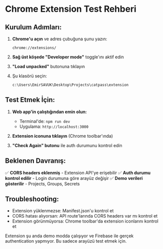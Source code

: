# Chrome Extension Test Rehberi

## Kurulum Adımları:

1. **Chrome'u açın** ve adres çubuğuna şunu yazın:
   ```
   chrome://extensions/
   ```

2. **Sağ üst köşede "Developer mode"** toggle'ını aktif edin

3. **"Load unpacked"** butonuna tıklayın

4. Şu klasörü seçin:
   ```
   c:\Users\EmirSAVUK\Desktop\Projects\catpass\extension
   ```

## Test Etmek İçin:

1. **Web app'in çalıştığından emin olun:**
   - Terminal'de: `npm run dev`
   - Uygulama: `http://localhost:3000`

2. **Extension iconuna tıklayın** (Chrome toolbar'ında)

3. **"Check Again" butonu** ile auth durumunu kontrol edin

## Beklenen Davranış:

✅ **CORS headers eklenmiş** - Extension API'ye erişebilir
✅ **Auth durumu kontrol edilir** - Login durumuna göre arayüz değişir
✅ **Demo verileri gösterilir** - Projects, Groups, Secrets

## Troubleshooting:

- Extension yüklenmezse: Manifest.json'u kontrol et
- CORS hatası alıyorsan: API route'larında CORS headers var mı kontrol et
- Extension görünmüyorsa: Chrome toolbar'da extension iconlarını kontrol et

Extension şu anda demo modda çalışıyor ve Firebase ile gerçek authentication yapmıyor. Bu sadece arayüzü test etmek için.
